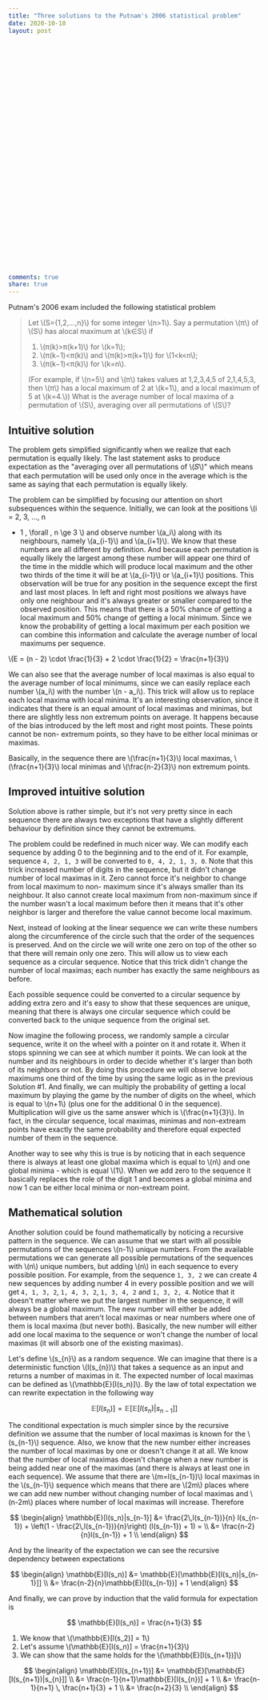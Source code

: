 ```yaml
---
title: "Three solutions to the Putnam's 2006 statistical problem"
date: 2020-10-18
layout: post


































comments: true
share: true
---
```


Putnam's 2006 exam included the following statistical problem

> Let \\(S={1,2,...,n}\\) for some integer \\(n>1\\). Say a permutation \\(π\\)
of \\(S\\) has alocal maximum at \\(k∈S\\) if
>
> 1. \\(π(k)>π(k+1)\\) for \\(k=1\\);
> 2. \\(π(k−1)<π(k)\\) and \\(π(k)>π(k+1)\\) for \\(1<k<n\\);
> 3. \\(π(k−1)<π(k)\\) for \\(k=n\\).
>
> (For example, if \\(n=5\\) and \\(π\\) takes values at 1,2,3,4,5 of 2,1,4,5,3,
then \\(π\\) has a local maximum of 2 at \\(k=1\\),  and a local maximum of 5 at
\\(k=4.\\)) What is the average number of local maxima of a permutation of
\\(S\\), averaging over all permutations of \\(S\\)?



## Intuitive solution



The problem gets simplified significantly when we realize that each permutation
is equally likely. The last statement asks to produce expectation as the
"averaging over all permutations of \\(𝑆\\)" which means that each permutation
will be used only once in the average which is the same as saying that each
permutation is equally likely.

The problem can be simplified by focusing our attention on short subsequences
within the sequence. Initially, we can look at the positions \\(i = 2, 3, ..., n
- 1 \, \forall \, n \ge 3 \\) and observe number \\(a_i\\) along with its
neighbours, namely \\(a_{i-1}\\) and \\(a_{i+1}\\). We know that these numbers
are all different by definition. And because each permutation is equally likely
the largest among these number will appear one third of the time in the middle
which will produce local maximum and the other two thirds of the time it will be
at \\(a_{i-1}\\) or \\(a_{i+1}\\) positions. This observation will be true for
any position in the sequence except the first and last most places. In left and
right most positions we always have only one neighbour and it's always greater
or smaller compared to the observed position. This means that there is a 50%
chance of getting a local maximum and 50% change of getting a local minimum.
Since we know the probability of getting a local maximum per each position we
can combine this information and calculate the average number of local maximums
per sequence.

\\(E = (n - 2) \cdot \frac{1}{3} + 2 \cdot \frac{1}{2} = \frac{n+1}{3}\\)

We can also see that the average number of local maximas is also equal to the
average number of local minimums, since we can easily replace each number
\\(a_i\\) with the number \\(n - a_i\\). This trick will allow us to replace
each local maxima with local minima. It's an interesting observation, since it
indicates that there is an equal amount of local maximas and minimas, but there
are slightly less non extremum points on average. It happens because of the bias
introduced by the left most and right most points. These points cannot be non-
extremum points, so they have to be either local minimas or maximas.

Basically, in the sequence there are \\(\frac{n+1}{3}\\) local maximas,
\\(\frac{n+1}{3}\\) local minimas and \\(\frac{n-2}{3}\\) non extremum points.



## Improved intuitive solution



Solution above is rather simple, but it's not very pretty since in each sequence
there are always two exceptions that have a slightly different behaviour by
definition since they cannot be extremums.

The problem could be redefined in much nicer way. We can modify each sequence by
adding 0 to the beginning and to the end of it. For example, sequence `4, 2, 1,
3` will be converted to `0, 4, 2, 1, 3, 0`. Note that this trick increased
number of digits in the sequence, but it didn't change number of local maximas
in it. Zero cannot force it's neighbor to change from local maximum to non-
maximum since it's always smaller than its neighbour. It also cannot create
local maximum from non-maximum since if the number wasn't a local maximum before
then it means that it's other neighbor is larger and therefore the value cannot
become local maximum.

Next, instead of looking at the linear sequence we can write these numbers along
the circumference of the circle such that the order of the sequences is
preserved. And on the circle we will write one zero on top of the other so that
there will remain only one zero. This will allow us to view each sequence as a
circular sequence. Notice that this trick didn't change the number of local
maximas; each number has exactly the same neighbours as before.

Each possible sequence could be converted to a circular sequence by adding extra
zero and it's easy to show that these sequences are unique, meaning that there
is always one circular sequence which could be converted back to the unique
sequence from the original set.

Now imagine the following process, we randomly sample a circular sequence, write
it on the wheel with a pointer on it and rotate it. When it stops spinning we
can see at which number it points. We can look at the number and its neighbours
in order to decide whether it's larger than both of its neighbors or not. By
doing this procedure we will observe local maximums one third of the time by
using the same logic as in the previous Solution #1. And finally, we can
multiply the probability of getting a local maximum by playing the game by the
number of digits on the wheel, which is equal to \\(n+1\\) (plus one for the
additional 0 in the sequence). Multiplication will give us the same answer which
is \\(\frac{n+1}{3}\\). In fact, in the circular sequence, local maximas,
minimas and non-extream points have exactly the same probability and therefore
equal expected number of them in the sequence.

Another way to see why this is true is by noticing that in each sequence there
is always at least one global maxima which is equal to \\(n\\) and one global
minima - which is equal \\(1\\). When we add zero to the sequence it basically
replaces the role of the digit 1 and becomes a global minima and now 1 can be
either local minima or non-extream point.



## Mathematical solution



Another solution could be found mathematically by noticing a recursive pattern
in the sequence. We can assume that we start with all possible permutations of
the sequences \\(n-1\\) unique numbers. From the available permutations we can
generate all possible permutations of the sequences with \\(n\\) unique numbers,
but adding \\(n\\) in each sequence to every possible position. For example,
from the sequence `1, 3, 2` we can create 4 new sequences by adding number 4 in
every possible position and we will get `4, 1, 3, 2`, `1, 4, 3, 2`, `1, 3, 4, 2`
and `1, 3, 2, 4`. Notice that it doesn't matter where we put the largest number
in the sequence, it will always be a global maximum. The new number will either
be added between numbers that aren't local maximas or near numbers where one of
them is local maxima (but never both). Basically, the new number will either add
one local maxima to the sequence or won't change the number of local maximas (it
will absorb one of the existing maximas).

Let's define \\(s_{n}\\) as a random sequence. We can imagine that there is a
deterministic function \\(l(s_{n})\\) that takes a sequence as an input and
returns a number of maximas in it. The expected number of local maximas can be
defined as \\(\mathbb{E}[l(s_n)]\\). By the law of total expectation we can
rewrite expectation in the following way

$$
\mathbb{E}[l(s_n)] = \mathbb{E}[\mathbb{E}[l(s_n)|s_{n-1}]]
$$

The conditional expectation is much simpler since by the recursive definition we
assume that the number of local maximas is known for the \\(s_{n-1}\\) sequence.
Also, we know that the new number either increases the number of local maximas
by one or doesn't change it at all. We know that the number of local maximas
doesn't change when a new number is being added near one of the maximas (and
there is always at least one in each sequence). We assume that there are
\\(m=l(s_{n-1})\\) local maximas in the \\(s_{n-1}\\) sequence which means that
there are \\(2m\\) places where we can add new number without changing number of
local maximas and \\(n-2m\\) places where number of local maximas will increase.
Therefore

$$
\begin{align}
\mathbb{E}[l(s_n)|s_{n-1}] &= \frac{2\,l(s_{n-1})}{n} l(s_{n-1}) + \left(1 -
\frac{2\,l(s_{n-1})}{n}\right) (l(s_{n-1}) + 1) = \\
&= \frac{n-2}{n}l(s_{n-1}) + 1 \\
\end{align}
$$

And by the linearity of the expectation we can see the recursive dependency
between expectations

$$
\begin{align}
\mathbb{E}[l(s_n)] &= \mathbb{E}[\mathbb{E}[l(s_n)|s_{n-1}]] \\
                   &= \frac{n-2}{n}\mathbb{E}[l(s_{n-1})] + 1
\end{align}
$$

And finally, we can prove by induction that the valid formula for expectation is

$$
\mathbb{E}[l(s_n)] = \frac{n+1}{3}
$$

1. We know that \\(\mathbb{E}[l(s_2)] = 1\\)
2. Let's assume \\(\mathbb{E}[l(s_n)] = \frac{n+1}{3}\\)
3. We can show that the same holds for the \\(\mathbb{E}[l(s_{n+1})]\\)

$$
\begin{align}
\mathbb{E}[l(s_{n+1})] &= \mathbb{E}[\mathbb{E}[l(s_{n+1})|s_{n}]] \\
                       &= \frac{n-1}{n+1}\mathbb{E}[l(s_{n})] + 1 \\
                       &= \frac{n-1}{n+1} \, \frac{n+1}{3} + 1 \\
                       &= \frac{n+2}{3} \\
\end{align}
$$






